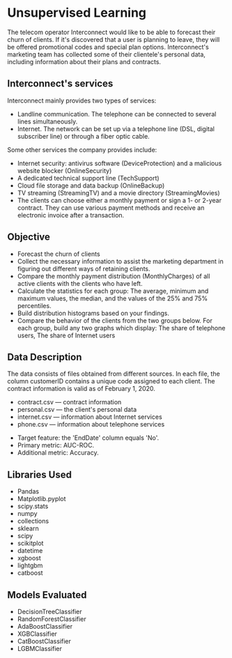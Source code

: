 # Unsupervised Learning

 The telecom operator Interconnect would like to be able to forecast their churn of clients. If it's discovered that a user is planning to leave, they will be offered promotional codes and special plan options. Interconnect's marketing team has collected some of their clientele's personal data, including information about their plans and contracts.

## Interconnect's services
 Interconnect mainly provides two types of services:

* Landline communication. The telephone can be connected to several lines simultaneously.
* Internet. The network can be set up via a telephone line (DSL, digital subscriber line) or through a fiber optic cable.

 Some other services the company provides include:

 * Internet security: antivirus software (DeviceProtection) and a malicious website blocker (OnlineSecurity)
 * A dedicated technical support line (TechSupport)
 * Cloud file storage and data backup (OnlineBackup)
 * TV streaming (StreamingTV) and a movie directory (StreamingMovies)
 * The clients can choose either a monthly payment or sign a 1- or 2-year contract. They can use various payment methods and receive an electronic invoice after a transaction.
 ## Objective
 * Forecast the churn of clients
 * Collect the necessary information to assist the marketing department in figuring out different ways of retaining clients.
 * Compare the monthly payment distribution (MonthlyCharges) of all active clients with the clients who have left. 
 * Calculate the statistics for each group: The average, minimum and maximum values, the median, and the values of the 25% and 75% percentiles. 
 * Build distribution histograms based on your findings.
 * Compare the behavior of the clients from the two groups below. For each group, build any two graphs which display: The share of telephone users, The share of Internet users

 ## Data Description
 The data consists of files obtained from different sources. In each file, the column customerID contains a unique code assigned to each client. The contract information is valid as of February 1, 2020.
 * contract.csv — contract information
 * personal.csv — the client's personal data
 * internet.csv — information about Internet services
 * phone.csv — information about telephone services

  - Target feature: the 'EndDate' column equals 'No'.
  - Primary metric: AUC-ROC.
  - Additional metric: Accuracy.

##  Libraries Used
 * Pandas
 * Matplotlib.pyplot
 * scipy.stats
 * numpy
 * collections
 * sklearn
 * scipy
 * scikitplot
 * datetime
 * xgboost
 * lightgbm
 * catboost

##  Models Evaluated
 * DecisionTreeClassifier
 * RandomForestClassifier
 * AdaBoostClassifier
 * XGBClassifier
 * CatBoostClassifier
 * LGBMClassifier
 
